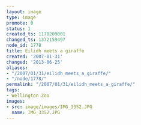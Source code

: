 ```yaml
---
layout: image
type: image
promote: 0
status: 1
created_ts: 1170209001
changed_ts: 1372159497
node_id: 1778
title: Eilidh meets a giraffe
created: '2007-01-31'
changed: '2013-06-25'
aliases:
- "/2007/01/31/eilidh_meets_a_giraffe/"
- "/node/1778/"
permalink: "/2007/01/31/eilidh_meets_a_giraffe/"
tags:
- Wellington Zoo
images:
- src: image/images/IMG_3352.JPG
  name: IMG_3352.JPG
---
```


